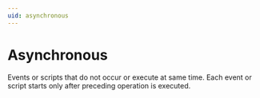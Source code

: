 ```yaml
---
uid: asynchronous
---
```


# Asynchronous

Events or scripts that do not occur or execute at same time. Each event or script starts only after preceding operation is executed.